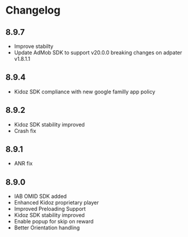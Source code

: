 
# Changelog

## 8.9.7
- Improve stabilty
- Update AdMob SDK to support v20.0.0 breaking changes on adpater v1.8.1.1
## 8.9.4
- Kidoz SDK compliance with new google familly app policy
## 8.9.2
- Kidoz SDK stability improved
- Crash fix
## 8.9.1
-  ANR fix
## 8.9.0
- IAB OMID SDK added
- Enhanced Kidoz proprietary player
- Improved Preloading Support
- Kidoz SDK stability improved
- Enable popup for skip on reward
- Better Orientation handling
